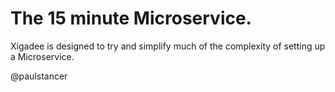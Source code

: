 ﻿# The 15 minute Microservice.

Xigadee is designed to try and simplify much of the complexity of setting up a Microservice.


@paulstancer 